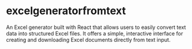 # excelgeneratorfromtext
An Excel generator built with React that allows users to easily convert text data into structured Excel files. It offers a simple, interactive interface for creating and downloading Excel documents directly from text input.

